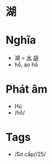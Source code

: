 # 湖

# Nghĩa
* 湖 = [水](水.md) [胡](胡.md)
* hồ, ao hồ

# Phát âm
* Hú
*  /hồ/

# Tags
* /Sơ cấp//25/

<script>window.HANZI_FIELD='湖';</script>
